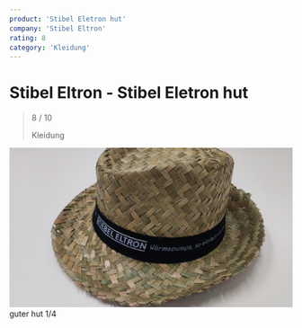 ```yaml
---
product: 'Stibel Eletron hut'
company: 'Stibel Eltron'
rating: 8
category: 'Kleidung'
---
```


# Stibel Eltron - Stibel Eletron hut
>
> 8 / 10
>
> Kleidung

![Stibel Eletron hut](./assets/stibel-eltron-stibel-eletron-hut-6bcfaeab-18fc-4903-9325-13e74c5a7cf0.jpg)
guter hut 1/4
